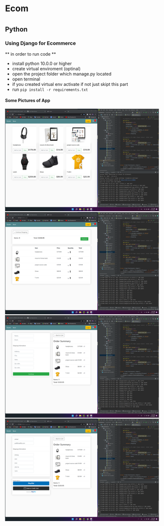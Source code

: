 # Ecom
# 


## Python

### Using Django for Ecommerce

** in order to run code **
- install python 10.0.0 or higher
- create virtual enviroment (optinal)
- open the project folder which manage.py located  
- open terminal 
- if you created virtual env activate if not just skipt this part
- run `pip install -r requirements.txt `

#### Some Pictures of App

![mainpage](assest/mainpage.png)
![cart](assest/cart.png)
![checkout](assest/checkout.png)
![paypal](assest/paypal.png)


